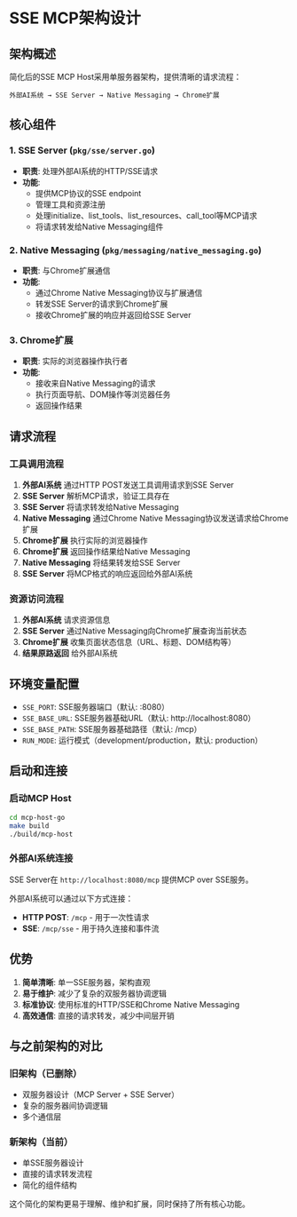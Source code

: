# SSE MCP架构设计

## 架构概述

简化后的SSE MCP Host采用单服务器架构，提供清晰的请求流程：

```
外部AI系统 → SSE Server → Native Messaging → Chrome扩展
```

## 核心组件

### 1. SSE Server (`pkg/sse/server.go`)
- **职责**: 处理外部AI系统的HTTP/SSE请求
- **功能**:
  - 提供MCP协议的SSE endpoint
  - 管理工具和资源注册
  - 处理initialize、list_tools、list_resources、call_tool等MCP请求
  - 将请求转发给Native Messaging组件

### 2. Native Messaging (`pkg/messaging/native_messaging.go`)
- **职责**: 与Chrome扩展通信
- **功能**:
  - 通过Chrome Native Messaging协议与扩展通信
  - 转发SSE Server的请求到Chrome扩展
  - 接收Chrome扩展的响应并返回给SSE Server

### 3. Chrome扩展
- **职责**: 实际的浏览器操作执行者
- **功能**:
  - 接收来自Native Messaging的请求
  - 执行页面导航、DOM操作等浏览器任务
  - 返回操作结果

## 请求流程

### 工具调用流程
1. **外部AI系统** 通过HTTP POST发送工具调用请求到SSE Server
2. **SSE Server** 解析MCP请求，验证工具存在
3. **SSE Server** 将请求转发给Native Messaging
4. **Native Messaging** 通过Chrome Native Messaging协议发送请求给Chrome扩展
5. **Chrome扩展** 执行实际的浏览器操作
6. **Chrome扩展** 返回操作结果给Native Messaging
7. **Native Messaging** 将结果转发给SSE Server
8. **SSE Server** 将MCP格式的响应返回给外部AI系统

### 资源访问流程
1. **外部AI系统** 请求资源信息
2. **SSE Server** 通过Native Messaging向Chrome扩展查询当前状态
3. **Chrome扩展** 收集页面状态信息（URL、标题、DOM结构等）
4. **结果原路返回** 给外部AI系统

## 环境变量配置

- `SSE_PORT`: SSE服务器端口（默认: :8080）
- `SSE_BASE_URL`: SSE服务器基础URL（默认: http://localhost:8080）
- `SSE_BASE_PATH`: SSE服务器基础路径（默认: /mcp）
- `RUN_MODE`: 运行模式（development/production，默认: production）

## 启动和连接

### 启动MCP Host
```bash
cd mcp-host-go
make build
./build/mcp-host
```

### 外部AI系统连接
SSE Server在 `http://localhost:8080/mcp` 提供MCP over SSE服务。

外部AI系统可以通过以下方式连接：
- **HTTP POST**: `/mcp` - 用于一次性请求
- **SSE**: `/mcp/sse` - 用于持久连接和事件流

## 优势

1. **简单清晰**: 单一SSE服务器，架构直观
2. **易于维护**: 减少了复杂的双服务器协调逻辑
3. **标准协议**: 使用标准的HTTP/SSE和Chrome Native Messaging
4. **高效通信**: 直接的请求转发，减少中间层开销

## 与之前架构的对比

### 旧架构（已删除）
- 双服务器设计（MCP Server + SSE Server）
- 复杂的服务器间协调逻辑
- 多个通信层

### 新架构（当前）
- 单SSE服务器设计
- 直接的请求转发流程
- 简化的组件结构

这个简化的架构更易于理解、维护和扩展，同时保持了所有核心功能。
